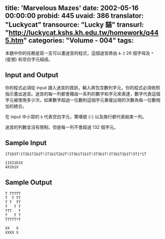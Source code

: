 title: 'Marvelous Mazes'
date: 2002-05-16 00:00:00
probid: 445
uvaid: 386
translator: "Luckycat"
transource: "Lucky 貓"
transurl: "http://luckycat.kshs.kh.edu.tw/homework/q445.htm"
categories: "Volume - 004"
tags:
---

本題中你的任務是寫一支可以畫迷宮的程式，這個迷宮將由 `A-Z` 26 個字母及 `*` (星號) 和空白字元組成。

## Input and Output ##

你的程式必須從 input 讀入迷宮的資訊，輸入將包含數列字元，你的程式必須依照指示畫出迷宮。迷宮的每一列都會藉由一系列的數字和字元來表達，數字代表這個字元被使用多少次。如果數字超過一位數則這個字元重複出現的次數為每一位數相加的總合。

在 input 中小寫的 `b` 代表空白字元，驚嘆號 (`!`) 以及換行都代表結束一列。

迷宮的列數並沒有限制，但是每一列不會超過 132 個字元。

## Sample Input ##

	1T1b5T!1T2b1T1b2T!1T1b1T2b2T!1T3b1T1b1T!3T3b1T!1T3b1T1b1T!5T1*1T
	 
	11X21b1X
	4X1b1X

## Sample Output ##

	T TTTTT
	T  T TT
	T T  TT
	T   T T
	TTT   T
	T   T T
	TTTTT*T
	 
	XX   X
	XXXX X